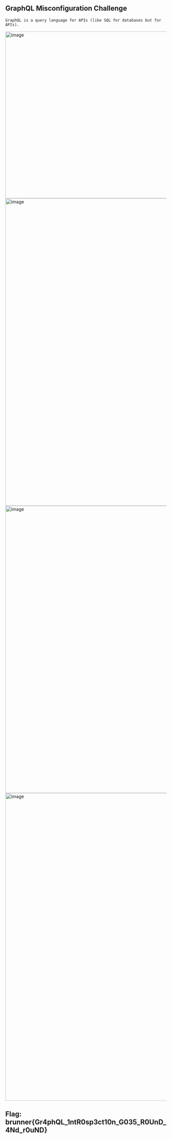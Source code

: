 ## GraphQL Misconfiguration Challenge
```GraphQL is a query language for APIs (like SQL for databases but for APIs).```

<img width="583" height="521" alt="image" src="https://github.com/user-attachments/assets/e7e091ab-dd41-4ed5-a4a1-b04b736b246e" />
<img width="1919" height="960" alt="image" src="https://github.com/user-attachments/assets/69c64798-1d9d-4f05-b0aa-7c1f3f3cc7cb" />
<img width="1538" height="897" alt="image" src="https://github.com/user-attachments/assets/fa556b3e-b245-4934-9b10-0fa8c7eb9c9c" />
<img width="1919" height="961" alt="image" src="https://github.com/user-attachments/assets/68340f20-f6e9-4880-9a3a-e98a17b544df" />

## Flag: brunner{Gr4phQL_1ntR0sp3ct10n_G035_R0UnD_4Nd_r0uND}
